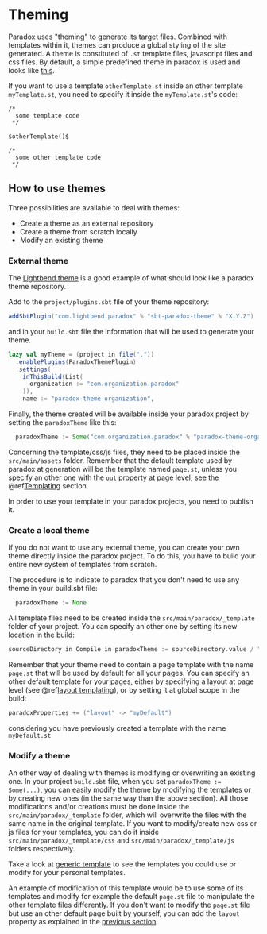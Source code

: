 Theming
=======

Paradox uses "theming" to generate its target files. Combined with templates within it, themes can produce a global styling of the site generated.
A theme is constituted of `.st` template files, javascript files and css files. By default, a simple predefined theme in paradox is used and looks like [this](https://github.com/lightbend/paradox/tree/master/themes/generic/src/main/assets).

If you want to use a template `otherTemplate.st` inside an other template `myTemplate.st`, you need to specify it inside the `myTemplate.st`'s code:

```
/*
  some template code
 */

$otherTemplate()$

/*
  some other template code
 */
```

## How to use themes

Three possibilities are available to deal with themes:

- Create a theme as an external repository
- Create a theme from scratch locally
- Modify an existing theme

### External theme

The [Lightbend theme](https://github.com/typesafehub/paradox-theme-lightbend) is a good example of what should look like a paradox theme repository.

Add to the `project/plugins.sbt` file of your theme repository:

```scala
addSbtPlugin("com.lightbend.paradox" % "sbt-paradox-theme" % "X.Y.Z")
```

and in your `build.sbt` file the information that will be used to generate your theme.

```scala
lazy val myTheme = (project in file("."))
  .enablePlugins(ParadoxThemePlugin)
  .settings(
    inThisBuild(List(
      organization := "com.organization.paradox"
    )),
    name := "paradox-theme-organization",
```

Finally, the theme created will be available inside your paradox project by setting the `paradoxTheme` like this:

```scala
  paradoxTheme := Some("com.organization.paradox" % "paradox-theme-organization" % "X.Y.Z")
```

Concerning the template/css/js files, they need to be placed inside the `src/main/assets` folder.
Remember that the default template used by paradox at generation will be the template named `page.st`, unless you specify an other one with the `out` property at page level; see the @ref[Templating](templating.md) section.

In order to use your template in your paradox projects, you need to publish it.

### Create a local theme

If you do not want to use any external theme, you can create your own theme directly inside the paradox project. To do this, you have to build your entire new system of templates from scratch.

The procedure is to indicate to paradox that you don't need to use any theme in your build.sbt file:

```scala
  paradoxTheme := None
```

All template files need to be created inside the `src/main/paradox/_template` folder of your project. You can specify an other one by setting its new location in the build:

```scala
sourceDirectory in Compile in paradoxTheme := sourceDirectory.value / "main" / "paradox" / "templatesConfig"
```

Remember that your theme need to contain a page template with the name `page.st` that will be used by default for all your pages. You can specify an other default template for your pages, either by specifying a layout at page level (see @ref[layout templating](templating.md#layout)), or by setting it at global scope in the build:

```scala
paradoxProperties += ("layout" -> "myDefault")
```

considering you have previously created a template with the name `myDefault.st`


### Modify a theme

An other way of dealing with themes is modifying or overwriting an existing one. In your project `build.sbt` file, when you set `paradoxTheme := Some(...)`, you can easily modify the theme by modifying the templates or by creating new ones (in the same way than the above section). All those modifications and/or creations must be done inside the `src/main/paradox/_template` folder, which will overwrite the files with the same name in the original template. If you want to modify/create new css or js files for your templates, you can do it inside `src/main/paradox/_template/css` and `src/main/paradox/_template/js` folders respectively.

Take a look at [generic template](https://github.com/lightbend/paradox/tree/master/themes/generic/src/main/assets) to see the templates you could use or modify for your personal templates.

An example of modification of this template would be to use some of its templates and modify for example the default `page.st` file to manipulate the other template files differently. If you don't want to modify the `page.st` file but use an other default page built by yourself, you can add the `layout` property as explained in the [previous section](#create-a-local-theme)